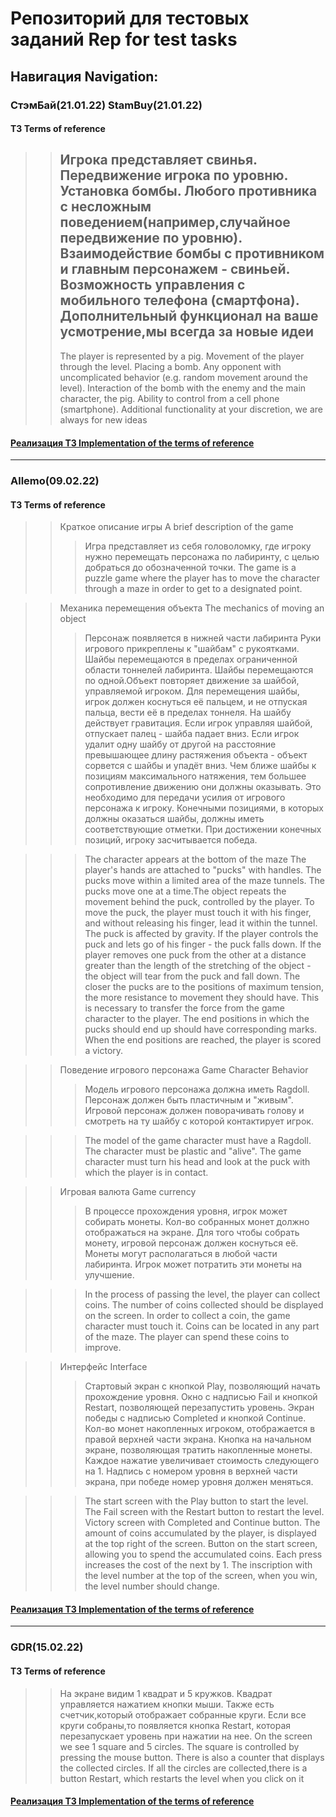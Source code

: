 # Репозиторий для тестовых заданий Rep for test tasks
## Навигация Navigation:
### СтэмБай(21.01.22) StamBuy(21.01.22)
#### ТЗ Terms of reference
>> Игрока представляет свинья. Передвижение игрока по уровню. Установка бомбы. Любого противника с несложным поведением(например,случайное передвижение по уровню). Взаимодействие бомбы с противником и главным персонажем - свиньей. Возможность управления с мобильного телефона (смартфона). Дополнительный функционал на ваше усмотрение,мы всегда за новые идеи
>>-------
>> The player is represented by a pig. Movement of the player through the level. Placing a bomb. Any opponent with uncomplicated behavior (e.g. random movement around the level). Interaction of the bomb with the enemy and the main character, the pig. Ability to control from a cell phone (smartphone). Additional functionality at your discretion, we are always for new ideas
#### [Реализация ТЗ Implementation of the terms of reference](https://github.com/romaRacoon/TestTasks/tree/stambuy)

-----------------------------------------
### Allemo(09.02.22) 
#### ТЗ Terms of reference
>> Краткое описание игры A brief description of the game
>>> Игра представляет из себя головоломку, где игроку нужно перемещать персонажа по лабиринту, с целью добраться до обозначенной точки.
>>> The game is a puzzle game where the player has to move the character through a maze in order to get to a designated point.

>> Механика перемещения объекта The mechanics of moving an object
>>> Персонаж появляется в нижней части лабиринта
>>> Руки игрового прикреплены к "шайбам" с рукоятками. Шайбы перемещаются в пределах ограниченной области тоннелей лабиринта.
>>> Шайбы перемещаются по одной.Объект повторяет движение за шайбой, управляемой игроком. 
>>> Для перемещения шайбы, игрок должен коснуться её пальцем, и не отпуская пальца, вести её в пределах тоннеля.
>>> На шайбу действует гравитация. Если игрок управляя шайбой, отпускает палец - шайба падает вниз.
>>> Если игрок удалит одну шайбу от другой на расстояние превышающее длину растяжения объекта - объект сорвется с шайбы и упадёт вниз. 
>>> Чем ближе шайбы к позициям максимального натяжения, тем большее сопротивление движению они должны оказывать. Это необходимо для передачи усилия от игрового персонажа к игроку.
>>> Конечными позициями, в которых должны оказаться шайбы, должны иметь соответствующие отметки. При достижении конечных позиций, игроку засчитывается победа.

>>>The character appears at the bottom of the maze The player's hands are attached to "pucks" with handles. The pucks move within a limited area of the maze tunnels. The pucks move one at a time.The object repeats the movement behind the puck, controlled by the player. To move the puck, the player must touch it with his finger, and without releasing his finger, lead it within the tunnel. The puck is affected by gravity. If the player controls the puck and lets go of his finger - the puck falls down. If the player removes one puck from the other at a distance greater than the length of the stretching of the object - the object will tear from the puck and fall down. The closer the pucks are to the positions of maximum tension, the more resistance to movement they should have. This is necessary to transfer the force from the game character to the player. The end positions in which the pucks should end up should have corresponding marks. When the end positions are reached, the player is scored a victory.

>> Поведение игрового персонажа Game Character Behavior
>>> Модель игрового персонажа должна иметь Ragdoll. Персонаж должен быть пластичным и "живым".
Игровой персонаж должен поворачивать голову и смотреть на ту шайбу с которой контактирует игрок.

>>> The model of the game character must have a Ragdoll. The character must be plastic and "alive". The game character must turn his head and look at the puck with which the player is in contact.

>> Игровая валюта Game currency
>>> В процессе прохождения уровня, игрок может собирать монеты. Кол-во собранных монет должно отображаться на экране.
Для того чтобы собрать монету, игровой персонаж должен коснуться её.
Монеты могут располагаться в любой части лабиринта.
Игрок может потратить эти монеты на улучшение.

>>> In the process of passing the level, the player can collect coins. The number of coins collected should be displayed on the screen.
In order to collect a coin, the game character must touch it.
Coins can be located in any part of the maze.
The player can spend these coins to improve.

>> Интерфейс Interface
>>> Стартовый экран с кнопкой Play, позволяющий начать прохождение уровня.
Окно с надписью Fail и кнопкой Restart, позволяющей перезапустить уровень.
Экран победы с надписью Completed и кнопкой Continue. 
Кол-во монет накопленных игроком, отображается в правой верхней части экрана.
Кнопка на начальном экране, позволяющая тратить накопленные монеты. Каждое нажатие увеличивает стоимость следующего на 1.
Надпись с номером уровня в верхней части экрана, при победе номер уровня должен меняться.

>>> The start screen with the Play button to start the level. The Fail screen with the Restart button to restart the level. Victory screen with Completed and Continue button. The amount of coins accumulated by the player, is displayed at the top right of the screen. Button on the start screen, allowing you to spend the accumulated coins. Each press increases the cost of the next by 1. The inscription with the level number at the top of the screen, when you win, the level number should change.

#### [Реализация ТЗ Implementation of the terms of reference](https://github.com/romaRacoon/TestTasks/tree/allemo)
--------------------
### GDR(15.02.22)
#### ТЗ Terms of reference
>> На экране видим 1 квадрат и 5 кружков. Квадрат управляется нажатием кнопки мыши. Также есть счетчик,который отображает собранные круги. Если все круги собраны,то появляется кнопка Restart, которая перезапускает уровень при нажатии на нее. On the screen we see 1 square and 5 circles. The square is controlled by pressing the mouse button. There is also a counter that displays the collected circles. If all the circles are collected,there is a button Restart, which restarts the level when you click on it
#### [Реализация ТЗ Implementation of the terms of reference](https://github.com/romaRacoon/TestTasks/tree/GDR)
